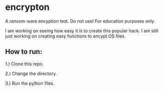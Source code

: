 # encrypton
A ransom-ware encyption test. Do not use! For education purposes only.

I am working on seeing how easy it is to create this popular hack. I am still just working on creating easy functions to encypt OS files.



## How to run:
1.) Clone this repo.

2.) Change the directory.

3.) Run the python files.
